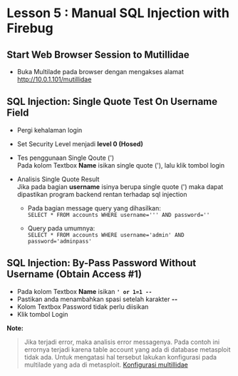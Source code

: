 # Lesson 5 : Manual SQL Injection with Firebug

## Start Web Browser Session to Mutillidae
- Buka Multilade pada browser dengan mengakses alamat http://10.0.1.101/mutillidae


## SQL Injection: Single Quote Test On Username Field

- Pergi kehalaman login
- Set Security Level menjadi **level 0 (Hosed)**
- Tes penggunaan Single Qoute (')  
Pada kolom Textbox **Name** isikan single quote ('), lalu klik tombol login
- Analisis Single Quote Result  
Jika pada bagian **username** isinya berupa single quote (') maka dapat dipastikan program backend rentan terhadap sql injection

  - Pada bagian message query yang dihasilkan:  
  `SELECT * FROM accounts WHERE username=''' AND password=''`

  - Query pada umumnya:  
  `SELECT * FROM accounts WHERE username='admin' AND password='adminpass'`

## SQL Injection: By-Pass Password Without Username (Obtain Access #1)
- Pada kolom Textbox **Name** isikan **`' or 1=1 -- `**
- Pastikan anda menambahkan spasi setelah karakter **--**
- Kolom Textbox Password tidak perlu diisikan
- Klik tombol Login

**Note:**
> Jika terjadi error, maka analisis error messagenya. 
> Pada contoh ini errornya terjadi karena table account yang ada di database metasploit tidak ada. Untuk mengatasi hal tersebut lakukan konfigurasi pada multilade yang ada di metasploit.
> [Konfigurasi multillidae](https://github.com/luqmanahmads/laporan-pksj/blob/master/Laporan_Tugas_Besar/konfigurasi_multillidae.md)
